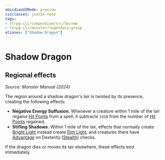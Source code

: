 ```yaml
---
obsidianUIMode: preview
cssclasses: json5e-note
tags:
- ttrpg-cli/compendium/src/5e/xmm
- ttrpg-cli/monster/legendary-group
aliases: ["Shadow Dragon"]
---
```

# Shadow Dragon

## Regional effects
_Source: Monster Manual (2024)_

The region around a shadow dragon's lair is twisted by its presence, creating the following effects:

- **Negative Energy Suffusion.** Whenever a creature within 1 mile of the lair regains [Hit Points](2-Mechanics/CLI/rules/variant-rules/hit-points-xphb.md) from a spell, it subtracts `1d10` from the number of [Hit Points](2-Mechanics/CLI/rules/variant-rules/hit-points-xphb.md) regained.  
- **Stifling Shadows.** Within 1 mile of the lair, effects that normally create [Bright Light](2-Mechanics/CLI/rules/variant-rules/bright-light-xphb.md) instead create [Dim Light](2-Mechanics/CLI/rules/variant-rules/dim-light-xphb.md), and creatures there have [Advantage](2-Mechanics/CLI/rules/variant-rules/advantage-xphb.md) on Dexterity ([Stealth](2-Mechanics/CLI/rules/skills.md#Stealth)) checks.  

If the dragon dies or moves its lair elsewhere, these effects end immediately.